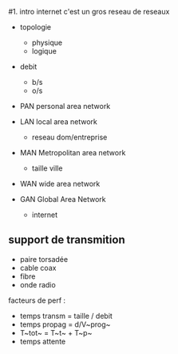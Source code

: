 #1. intro
internet c'est un gros reseau de reseaux

- topologie
    - physique
    - logique
- debit
    - b/s
    - o/s

- PAN personal area network
- LAN local area network
    - reseau dom/entreprise
- MAN Metropolitan area network
    - taille ville
- WAN wide area network
- GAN Global Area Network
    - internet

## support de transmition

- paire torsadée
- cable coax
- fibre
- onde radio

facteurs de perf :
- temps transm = taille / debit
- temps propag = d/V~prog~
- T~tot~ = T~t~ + T~p~
- temps attente



